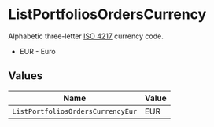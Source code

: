 # ListPortfoliosOrdersCurrency

Alphabetic three-letter [ISO 4217](https://en.wikipedia.org/wiki/ISO_4217) currency code.
* EUR - Euro


## Values

| Name                              | Value                             |
| --------------------------------- | --------------------------------- |
| `ListPortfoliosOrdersCurrencyEur` | EUR                               |